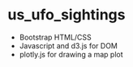 # us_ufo_sightings
* Bootstrap HTML/CSS
* Javascript and d3.js for DOM
* plotly.js for drawing a map plot
